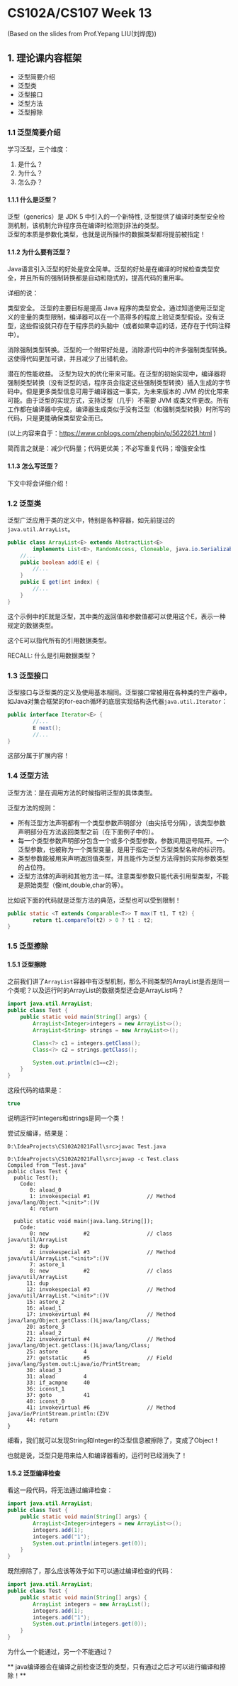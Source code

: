 # CS102A/CS107 Week 13
(Based on the slides from Prof.Yepang LIU(刘烨庞))        

## 1. 理论课内容框架
- 泛型简要介绍
- 泛型类
- 泛型接口
- 泛型方法
- 泛型擦除

### 1.1 泛型简要介绍
学习泛型，三个维度：       
1. 是什么？
2. 为什么？
3. 怎么办？

#### 1.1.1 什么是泛型？

泛型（generics）是 JDK 5 中引入的一个新特性, 泛型提供了编译时类型安全检测机制，该机制允许程序员在编译时检测到非法的类型。          
泛型的本质是参数化类型，也就是说所操作的数据类型都将提前被指定！         

#### 1.1.2 为什么要有泛型？
Java语言引入泛型的好处是安全简单。泛型的好处是在编译的时候检查类型安全，并且所有的强制转换都是自动和隐式的，提高代码的重用率。

详细的说：

类型安全。 泛型的主要目标是提高 Java 程序的类型安全。通过知道使用泛型定义的变量的类型限制，编译器可以在一个高得多的程度上验证类型假设。没有泛型，这些假设就只存在于程序员的头脑中（或者如果幸运的话，还存在于代码注释中）。

消除强制类型转换。泛型的一个附带好处是，消除源代码中的许多强制类型转换。这使得代码更加可读，并且减少了出错机会。

潜在的性能收益。 泛型为较大的优化带来可能。在泛型的初始实现中，编译器将强制类型转换（没有泛型的话，程序员会指定这些强制类型转换）插入生成的字节码中。但是更多类型信息可用于编译器这一事实，为未来版本的 JVM 的优化带来可能。由于泛型的实现方式，支持泛型（几乎）不需要 JVM 或类文件更改。所有工作都在编译器中完成，编译器生成类似于没有泛型（和强制类型转换）时所写的代码，只是更能确保类型安全而已。

(以上内容来自于：https://www.cnblogs.com/zhengbin/p/5622621.html )

简而言之就是：减少代码量；代码更优美；不必写重复代码；增强安全性

#### 1.1.3 怎么写泛型？

下文中将会详细介绍！

### 1.2 泛型类

泛型广泛应用于类的定义中，特别是各种容器，如先前提过的```java.util.ArrayList```。
```java
public class ArrayList<E> extends AbstractList<E>
        implements List<E>, RandomAccess, Cloneable, java.io.Serializable{
    //...
    public boolean add(E e) {
        //...
    }
    public E get(int index) {
        //...
    }
}
```

这个示例中的E就是泛型，其中类的返回值和参数值都可以使用这个E，表示一种规定的数据类型。

这个E可以指代所有的引用数据类型。

RECALL: 什么是引用数据类型？

### 1.3 泛型接口
泛型接口与泛型类的定义及使用基本相同。泛型接口常被用在各种类的生产器中，如Java对集合框架的for-each循环的底层实现结构迭代器```java.util.Iterator```：
```java
public interface Iterator<E> {
        //...
        E next();
        //...
}
```
这部分属于扩展内容！

### 1.4 泛型方法

泛型方法：是在调用方法的时候指明泛型的具体类型。

泛型方法的规则：      
- 所有泛型方法声明都有一个类型参数声明部分（由尖括号分隔），该类型参数声明部分在方法返回类型之前（在下面例子中的<E>）。
- 每一个类型参数声明部分包含一个或多个类型参数，参数间用逗号隔开。一个泛型参数，也被称为一个类型变量，是用于指定一个泛型类型名称的标识符。
- 类型参数能被用来声明返回值类型，并且能作为泛型方法得到的实际参数类型的占位符。
- 泛型方法体的声明和其他方法一样。注意类型参数只能代表引用型类型，不能是原始类型（像int,double,char的等）。
        
比如说下面的代码就是泛型方法的典范，泛型也可以受到限制！
```java
public static <T extends Comparable<T>> T max(T t1, T t2) {
        return t1.compareTo(t2) > 0 ? t1 : t2;
}
```

### 1.5 泛型擦除

#### 1.5.1 泛型擦除
之前我们讲了```ArrayList```容器中有泛型机制，那么不同类型的ArrayList是否是同一个类呢？以及运行时的ArrayList的数据类型还会是ArrayList<E>吗？

```java
import java.util.ArrayList;
public class Test {
    public static void main(String[] args) {
        ArrayList<Integer>integers = new ArrayList<>();
        ArrayList<String> strings = new ArrayList<>();

        Class<?> c1 = integers.getClass();
        Class<?> c2 = strings.getClass();

        System.out.println(c1==c2);
    }
}
```
这段代码的结果是：
```java
true
```
说明运行时integers和strings是同一个类！
        
尝试反编译，结果是：
```
D:\IdeaProjects\CS102A2021Fall\src>javac Test.java

D:\IdeaProjects\CS102A2021Fall\src>javap -c Test.class
Compiled from "Test.java"
public class Test {
  public Test();
    Code:
       0: aload_0
       1: invokespecial #1                  // Method java/lang/Object."<init>":()V
       4: return

  public static void main(java.lang.String[]);
    Code:
       0: new           #2                  // class java/util/ArrayList
       3: dup
       4: invokespecial #3                  // Method java/util/ArrayList."<init>":()V
       7: astore_1
       8: new           #2                  // class java/util/ArrayList
      11: dup
      12: invokespecial #3                  // Method java/util/ArrayList."<init>":()V
      15: astore_2
      16: aload_1
      17: invokevirtual #4                  // Method java/lang/Object.getClass:()Ljava/lang/Class;
      20: astore_3
      21: aload_2
      22: invokevirtual #4                  // Method java/lang/Object.getClass:()Ljava/lang/Class;
      25: astore        4
      27: getstatic     #5                  // Field java/lang/System.out:Ljava/io/PrintStream;
      30: aload_3
      31: aload         4
      33: if_acmpne     40
      36: iconst_1
      37: goto          41
      40: iconst_0
      41: invokevirtual #6                  // Method java/io/PrintStream.println:(Z)V
      44: return
}
```

细看，我们就可以发现String和Integer的泛型信息被擦除了，变成了Object！      
        
也就是说，泛型只是用来给人和编译器看的，运行时已经消失了！

#### 1.5.2 泛型编译检查
看这一段代码，将无法通过编译检查：     
```java
import java.util.ArrayList;
public class Test {
    public static void main(String[] args) {
        ArrayList<Integer>integers = new ArrayList<>();
        integers.add(1);
        integers.add("1");
        System.out.println(integers.get(0));
    }
}
```
既然擦除了，那么应该等效于如下可以通过编译检查的代码：
```java
import java.util.ArrayList;
public class Test {
    public static void main(String[] args) {
        ArrayList integers = new ArrayList();
        integers.add(1);
        integers.add("1");
        System.out.println(integers.get(0));
    }
}
```
为什么一个能通过，另一个不能通过？

** java编译器会在编译之前检查泛型的类型，只有通过之后才可以进行编译和擦除！**
